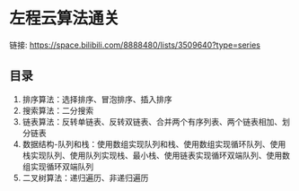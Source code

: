 # 左程云算法通关

链接: https://space.bilibili.com/8888480/lists/3509640?type=series

## 目录

1. 排序算法：选择排序、冒泡排序、插入排序
2. 搜索算法：二分搜索
3. 链表算法：反转单链表、反转双链表、合并两个有序列表、两个链表相加、划分链表
4. 数据结构-队列和栈：使用数组实现队列和栈、使用数组实现循环队列、使用栈实现队列、使用队列实现栈、最小栈、使用链表实现循环双端队列、使用数组实现循环双端队列
5. 二叉树算法：递归遍历、非递归遍历
